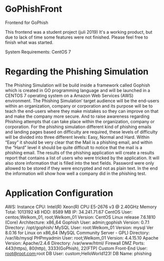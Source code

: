 # GoPhishFront
Frontend for GoPhish

This frontend was a student project (juli 2019) It's a working product, but due to lack of time some features were not finished. Please feel free to finish what was started.

System Requirements:
  CentOS 7
  
# Regarding the Phishing Simulation
The Phishing Simulation will be build inside a framework called Gophish which is created in GO programming language and will be launched in a CENTOS 7 operating system on a Amazon Web Services (AWS) environment.
The Phishing Simulation’ target audience will be the end-users within an organization, company or corporation and its purpose will be to teach the end-users where they make mistakes so they can improve on that and make the company more secure. And to raise awareness regarding Phishing attempts that can take place within the organization, company or corporation.
For the phishing simulation different kind of phishing emails and landing pages based on difficulty are required, these levels of difficulty will be divided into three different levels: Easy, Normal and Hard. Within “Easy” it should be very clear that the Mail is a phishing email, and within the “Hard” level it should be quite difficult to notice that the mail is a phishing email.
The results of the phishing application will create a results report that contains a list of users who were tricked by the application. It will also store information that is filled into the text fields. Password were only allowed to be stored if they were encrypted and not as plain text. In the end the information will show how well a company did in the phishing test.


# Application Configuration
AWS: Instance
CPU: Intel(R) Xeon(R) CPU E5-2676 v3 @ 2.40GHz
Memory Total: 1013192 kB
HDD: 8589 MB
IP: 34.241.71.67
CentOS
User: centos;Welkom_01, root;Welkom_01
Version: CentOS Linux release 7.6.1810 (Core)
Architecture: x86_64
Gophish
User: admin;gophish
Version: 0.7.1
Directory: /opt/gophish/
MySQL
User: root:Welkom_01
Version: mysql Ver 8.0.16 for Linux on x86_64 (MySQL Community Server - GPL)
Directory: /var/lib/mysql
PHPmyadmin
User: root;Welkom_01
Version: 4.4.15.10
Apache
Version: Apache/2.4.6
Directory: /var/www/html/
Firewall
DMZ Ports: 443(https), 80(http), 3333(GoPhish), 22(FTP)
Custom Front-End
User: root@root.com;root
DB User: custom;HelloWorld123!
DB Name: phishing
